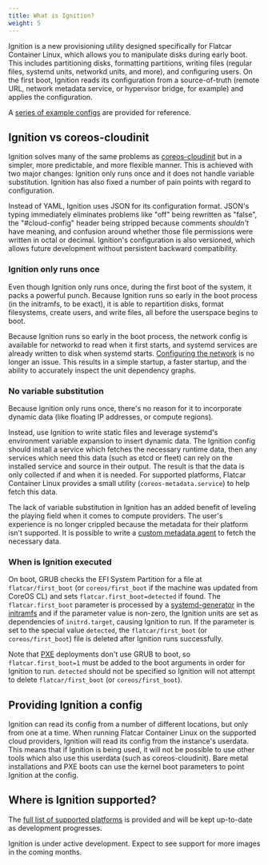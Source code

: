 ```yaml
---
title: What is Ignition?
weight: 5
---
```


Ignition is a new provisioning utility designed specifically for Flatcar Container Linux, which allows you to manipulate disks during early boot. This includes partitioning disks, formatting partitions, writing files (regular files, systemd units, networkd units, and more), and configuring users. On the first boot, Ignition reads its configuration from a source-of-truth (remote URL, network metadata service, or hypervisor bridge, for example) and applies the configuration.

A [series of example configs][examples] are provided for reference.

## Ignition vs coreos-cloudinit

Ignition solves many of the same problems as [coreos-cloudinit][cloudinit] but in a simpler, more predictable, and more flexible manner. This is achieved with two major changes: Ignition only runs once and it does not handle variable substitution. Ignition has also fixed a number of pain points with regard to configuration.

Instead of YAML, Ignition uses JSON for its configuration format. JSON's typing immediately eliminates problems like "off" being rewritten as "false", the "#cloud-config" header being stripped because comments *shouldn't* have meaning, and confusion around whether those file permissions were written in octal or decimal. Ignition's configuration is also versioned, which allows future development without persistent backward compatibility.

### Ignition only runs once

Even though Ignition only runs once, during the first boot of the system, it packs a powerful punch. Because Ignition runs so early in the boot process (in the initramfs, to be exact), it is able to repartition disks, format filesystems, create users, and write files, all before the userspace begins to boot.

Because Ignition runs so early in the boot process, the network config is available for networkd to read when it first starts, and systemd services are already written to disk when systemd starts. [Configuring the network][network-config] is no longer an issue. This results in a simple startup, a faster startup, and the ability to accurately inspect the unit dependency graphs.

### No variable substitution

Because Ignition only runs once, there's no reason for it to incorporate dynamic data (like  floating IP addresses, or compute regions).

Instead, use Ignition to write static files and leverage systemd's environment variable expansion to insert dynamic data. The Ignition config should install a service which fetches the necessary runtime data, then any services which need this data (such as etcd or fleet) can rely on the installed service and source in their output. The result is that the data is only collected if and when it is needed. For supported platforms, Flatcar Container Linux provides a small utility (`coreos-metadata.service`) to help fetch this data.

The lack of variable substitution in Ignition has an added benefit of leveling the playing field when it comes to compute providers. The user's experience is no longer crippled because the metadata for their platform isn't supported. It is possible to write a [custom metadata agent][custom-agent] to fetch the necessary data.

### When is Ignition executed

On boot, GRUB checks the EFI System Partition for a file at `flatcar/first_boot` (or `coreos/first_boot` if the machine was updated from CoreOS CL) and sets `flatcar.first_boot=detected` if found. The `flatcar.first_boot` parameter is processed by a [systemd-generator] in the [initramfs] and if the parameter value is non-zero, the Ignition units are set as dependencies of `initrd.target`, causing Ignition to run. If the parameter is set to the special value `detected`, the `flatcar/first_boot` (or `coreos/first_boot`) file is deleted after Ignition runs successfully.

Note that [PXE][supported-platforms] deployments don't use GRUB to boot, so `flatcar.first_boot=1` must be added to the boot arguments in order for Ignition to run. `detected` should not be specified so Ignition will not attempt to delete `flatcar/first_boot` (or `coreos/first_boot`).

## Providing Ignition a config

Ignition can read its config from a number of different locations, but only from one at a time. When running Flatcar Container Linux on the supported cloud providers, Ignition will read its config from the instance's userdata. This means that if Ignition is being used, it will not be possible to use other tools which also use this userdata (such as coreos-cloudinit). Bare metal installations and PXE boots can use the kernel boot parameters to point Ignition at the config.

## Where is Ignition supported?

The [full list of supported platforms][supported-platforms] is provided and will be kept up-to-date as development progresses.

Ignition is under active development. Expect to see support for more images in the coming months.

[examples]: https://github.com/flatcar-linux/ignition/blob/flatcar-master/doc/examples.md
[cloudinit]: https://github.com/flatcar-linux/coreos-cloudinit
[network-config]: network-configuration.md
[custom-agent]: https://github.com/flatcar-linux/ignition/blob/flatcar-master/doc/examples.md#custom-metadata-agent
[supported-platforms]: https://github.com/flatcar-linux/ignition/blob/flatcar-master/doc/supported-platforms.md
[systemd-generator]: http://www.freedesktop.org/software/systemd/man/systemd.generator.html
[initramfs]: https://www.kernel.org/doc/Documentation/filesystems/ramfs-rootfs-initramfs.txt
